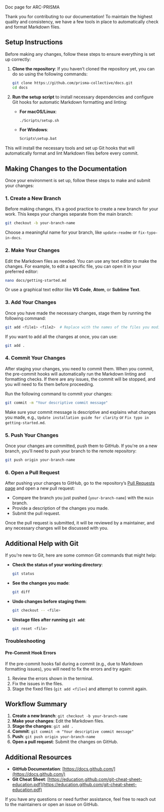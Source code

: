 Doc page for ARC-PRISMA

Thank you for contributing to our documentation! To maintain the highest quality and consistency, we have a few tools in place to automatically check and format Markdown files.

## Setup Instructions

Before making any changes, follow these steps to ensure everything is set up correctly:

1. **Clone the repository**:
   If you haven’t cloned the repository yet, you can do so using the following commands:
   ```bash
   git clone https://github.com/prisma-collective/docs.git
   cd docs
   ```

2. **Run the setup script** to install necessary dependencies and configure Git hooks for automatic Markdown formatting and linting:
   - **For macOS/Linux**:
     ```bash
     ./Scripts/setup.sh
     ```
   - **For Windows**:
     ```cmd
     Scripts\setup.bat
     ```

This will install the necessary tools and set up Git hooks that will automatically format and lint Markdown files before every commit.

## Making Changes to the Documentation

Once your environment is set up, follow these steps to make and submit your changes:

### 1. Create a New Branch

Before making changes, it’s a good practice to create a new branch for your work. This keeps your changes separate from the main branch:

```bash
git checkout -b your-branch-name
```

Choose a meaningful name for your branch, like `update-readme` or `fix-typo-in-docs`.

### 2. Make Your Changes

Edit the Markdown files as needed. You can use any text editor to make the changes. For example, to edit a specific file, you can open it in your preferred editor:

```bash
nano docs/getting-started.md
```

Or use a graphical text editor like **VS Code**, **Atom**, or **Sublime Text**.

### 3. Add Your Changes

Once you have made the necessary changes, stage them by running the following command:

```bash
git add <file1> <file2>  # Replace with the names of the files you modified
```

If you want to add all the changes at once, you can use:

```bash
git add .
```

### 4. Commit Your Changes

After staging your changes, you need to commit them. When you commit, the pre-commit hooks will automatically run the Markdown linting and formatting checks. If there are any issues, the commit will be stopped, and you will need to fix them before proceeding.

Run the following command to commit your changes:

```bash
git commit -m "Your descriptive commit message"
```

Make sure your commit message is descriptive and explains what changes you made, e.g., `Update installation guide for clarity` or `Fix typo in getting-started.md`.

### 5. Push Your Changes

Once your changes are committed, push them to GitHub. If you're on a new branch, you’ll need to push your branch to the remote repository:

```bash
git push origin your-branch-name
```

### 6. Open a Pull Request

After pushing your changes to GitHub, go to the repository’s [Pull Requests page](https://github.com/prisma-collective/docs/pulls) and open a new pull request:

- Compare the branch you just pushed (`your-branch-name`) with the `main` branch.
- Provide a description of the changes you made.
- Submit the pull request.

Once the pull request is submitted, it will be reviewed by a maintainer, and any necessary changes will be discussed with you.

## Additional Help with Git

If you're new to Git, here are some common Git commands that might help:

- **Check the status of your working directory**:
  ```bash
  git status
  ```

- **See the changes you made**:
  ```bash
  git diff
  ```

- **Undo changes before staging them**:
  ```bash
  git checkout -- <file>
  ```

- **Unstage files after running `git add`**:
  ```bash
  git reset <file>
  ```

### Troubleshooting

#### Pre-Commit Hook Errors
If the pre-commit hooks fail during a commit (e.g., due to Markdown formatting issues), you will need to fix the errors and try again:

1. Review the errors shown in the terminal.
2. Fix the issues in the files.
3. Stage the fixed files (`git add <file>`) and attempt to commit again.

## Workflow Summary

1. **Create a new branch**: `git checkout -b your-branch-name`
2. **Make your changes**: Edit the Markdown files.
3. **Stage the changes**: `git add .`
4. **Commit**: `git commit -m "Your descriptive commit message"`
5. **Push**: `git push origin your-branch-name`
6. **Open a pull request**: Submit the changes on GitHub.

## Additional Resources

- **GitHub Documentation**: [https://docs.github.com/](https://docs.github.com/)
- **Git Cheat Sheet**: [https://education.github.com/git-cheat-sheet-education.pdf](https://education.github.com/git-cheat-sheet-education.pdf)

If you have any questions or need further assistance, feel free to reach out to the maintainers or open an issue on GitHub.
